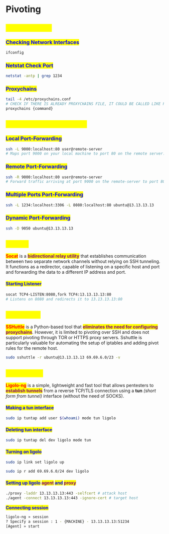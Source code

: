 # Pivoting

## <mark style="color:yellow;">PREPARATION</mark>

### <mark style="color:blue;">Checking Network Interfaces</mark>

```bash
ifconfig
```

### <mark style="color:blue;">Netstat Check Port</mark>

```bash
netstat -antp | grep 1234
```

### <mark style="color:blue;">Proxychains</mark>

```bash
tail -4 /etc/proxychains.conf 
# CHECK IF THERE IS ALREADY PROXYCHAINS FILE, IT COULD BE CALLED LIKE PROXYCHAINS
proxychains {command}
```

## <mark style="color:yellow;">SSH PORT-FORWARDING</mark>

### <mark style="color:blue;">Local Port-Forwarding</mark>

```bash
ssh -L 9000:localhost:80 user@remote-server 
# Maps port 9000 on your local machine to port 80 on the remote server.
```

### <mark style="color:blue;">Remote Port-Forwarding</mark>

```bash
ssh -R 9000:localhost:80 user@remote-server
# Forward traffic arriving at port 9000 on the remote-server to port 80 on your local machine.
```

### <mark style="color:blue;">Multiple Ports Port-Forwarding</mark>

```bash
ssh -L 1234:localhost:3306 -L 8080:localhost:80 ubuntu@13.13.13.13
```

### <mark style="color:blue;">Dynamic Port-Forwarding</mark>

```bash
ssh -D 9050 ubuntu@13.13.13.13
```

## <mark style="color:yellow;">SOCAT</mark>

<mark style="color:red;">**Socat**</mark> is a <mark style="color:purple;">**bidirectional relay utility**</mark> that establishes communication between two separate network channels without relying on SSH tunneling. It functions as a redirector, capable of listening on a specific host and port and forwarding the data to a different IP address and port.

#### <mark style="color:blue;">Starting Listener</mark>

```bash
socat TCP4-LISTEN:8080,fork TCP4:13.13.13.13:80
# Listens on 8080 and redirects it to 13.13.13.13:80
```

## <mark style="color:yellow;">SSHUTTLE</mark>

<mark style="color:red;">**SSHuttle**</mark> is a Python-based tool that <mark style="color:purple;">**eliminates the need for configuring proxychains**</mark>. However, it is limited to pivoting over SSH and does not support pivoting through TOR or HTTPS proxy servers. Sshuttle is particularly valuable for automating the setup of iptables and adding pivot rules for the remote host.

```bash
sudo sshuttle -r ubuntu@13.13.13.13 69.69.6.0/23 -v 
```

## <mark style="color:yellow;">LIGOLO-NG</mark>

<mark style="color:red;">**Ligolo-ng**</mark> is a simple, lightweight and fast tool that allows pentesters to <mark style="color:purple;">**establish tunnels**</mark> from a reverse TCP/TLS connection using a **tun** _(short form from tunnel)_ interface (without the need of SOCKS).

#### <mark style="color:blue;">Making a tun interface</mark>

```bash
sudo ip tuntap add user $(whoami) mode tun ligolo
```

#### <mark style="color:blue;">Deleting tun interface</mark>

```bash
sudo ip tuntap del dev ligolo mode tun
```

#### <mark style="color:blue;">Turning on ligolo</mark>

```bash
sudo ip link set ligolo up
```

```bash
sudo ip r add 69.69.6.0/24 dev ligolo
```

#### <mark style="color:blue;">Setting up ligolo</mark> <mark style="color:purple;">agent</mark> <mark style="color:blue;">and</mark> <mark style="color:purple;">proxy</mark>

```bash
./proxy -laddr 13.13.13.13:443 -selfcert # attack host
./agent -connect 13.13.13.13:443 -ignore-cert # target host
```

<mark style="color:blue;">**Connecting session**</mark>

```bash
ligolo-ng » session
? Specify a session : 1 - {MACHINE} - 13.13.13.13:51234
[Agent] » start
```
